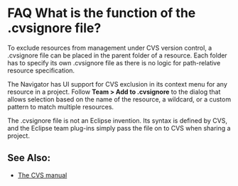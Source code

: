 

FAQ What is the function of the .cvsignore file?
================================================

To exclude resources from management under CVS version control, a .cvsignore file can be placed in the parent folder of a resource. Each folder has to specify its own .cvsignore file as there is no logic for path-relative resource specification.

The Navigator has UI support for CVS exclusion in its context menu for any resource in a project. Follow **Team > Add to .cvsignore** to the dialog that allows selection based on the name of the resource, a wildcard, or a custom pattern to match multiple resources.

The .cvsignore file is not an Eclipse invention. Its syntax is defined by CVS, and the Eclipse team plug-ins simply pass the file on to CVS when sharing a project.

See Also:
---------

*   [The CVS manual](http://www.cvshome.org)


